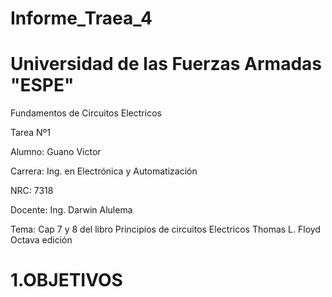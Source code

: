 # Informe_Traea_4

# Universidad de las Fuerzas Armadas "ESPE"

Fundamentos de Circuitos Electricos

Tarea Nº1

Alumno: Guano Victor

Carrera: Ing. en Electrónica y Automatización

NRC: 7318

Docente: Ing. Darwin Alulema

Tema: Cap 7 y 8 del libro Principios de circuitos Electricos Thomas L. Floyd Octava edición 

# 1.OBJETIVOS
